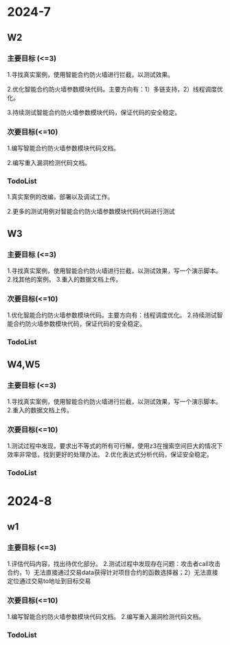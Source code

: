 # 2024-7

## W2

### 主要目标 (<=3)

1.寻找真实案例，使用智能合约防火墙进行拦截，以测试效果。

2.优化智能合约防火墙参数模块代码。主要方向有：1）多链支持，2）线程调度优化。

3.持续测试智能合约防火墙参数模块代码，保证代码的安全稳定。


### 次要目标(<=10)

1.编写智能合约防火墙参数模块代码文档。

2.编写重入漏洞检测代码文档。

### TodoList

1.真实案例的改编，部署以及调试工作。

2.更多的测试用例对智能合约防火墙参数模块代码代码进行测试


## W3

### 主要目标 (<=3)

1.寻找真实案例，使用智能合约防火墙进行拦截，以测试效果，写一个演示脚本。
2.找其他的案例。
3.重入的数据文档上传。


### 次要目标(<=10)

1.优化智能合约防火墙参数模块代码。主要方向有：线程调度优化。
2.持续测试智能合约防火墙参数模块代码，保证代码的安全稳定。

### TodoList

## W4,W5

### 主要目标 (<=3)

1.寻找真实案例，使用智能合约防火墙进行拦截，以测试效果，写一个演示脚本。
2.重入的数据文档上传。


### 次要目标(<=10)

1.测试过程中发现，要求出不等式的所有可行解，使用z3在搜索空间巨大的情况下效率非常低，找到更好的处理办法。
2.优化表达式分析代码，保证安全稳定。

### TodoList

# 2024-8

## w1

### 主要目标 (<=3)

1.评估代码内容，找出待优化部分。
2.测试过程中发现存在问题：攻击者call攻击合约，1）无法直接通过交易data获得针对项目合约的函数选择器；2）无法直接定位通过交易to地址到目标交易

### 次要目标(<=10)

1.编写智能合约防火墙参数模块代码文档。
2.编写重入漏洞检测代码文档。

### TodoList
